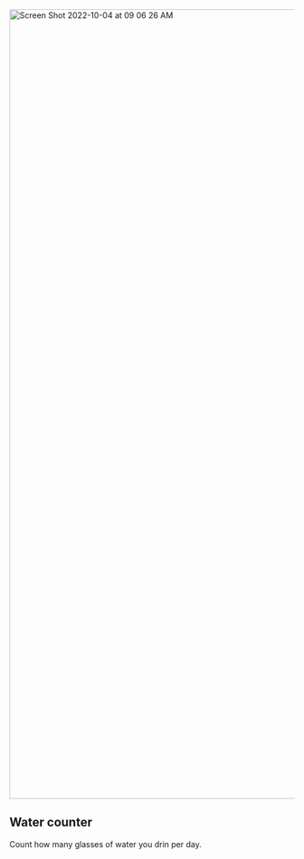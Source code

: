 <img width="1397" alt="Screen Shot 2022-10-04 at 09 06 26 AM" src="https://user-images.githubusercontent.com/77272905/193758412-7365f9f8-d96c-448e-9c98-7c181c835a30.png">

## Water counter

Count how many glasses of water you drin per day.


